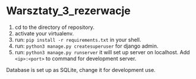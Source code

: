 # Warsztaty_3_rezerwacje

1. cd to the directory of repository.
2. activate your virtualenv.
3. run: `pip install -r requirements.txt` in your shell.
4. run: `python3 manage.py createsuperuser` for django admin.
5. run: `python3 manage.py runserver` it will set up server on localhost. Add `<ip>:<port>` to command for development server.

Database is set up as SQLite, change it for development use.
